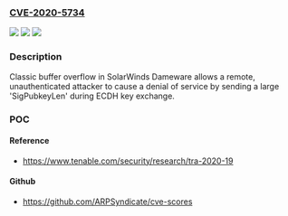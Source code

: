 ### [CVE-2020-5734](https://cve.mitre.org/cgi-bin/cvename.cgi?name=CVE-2020-5734)
![](https://img.shields.io/static/v1?label=Product&message=SolarWinds%20Dameware&color=blue)
![](https://img.shields.io/static/v1?label=Version&message=12.1%20Hotfix%203%20&color=brightgreen)
![](https://img.shields.io/static/v1?label=Vulnerability&message=Unauthenticated%20Remote%20Buffer%20Overflow&color=brightgreen)

### Description

Classic buffer overflow in SolarWinds Dameware allows a remote, unauthenticated attacker to cause a denial of service by sending a large 'SigPubkeyLen' during ECDH key exchange.

### POC

#### Reference
- https://www.tenable.com/security/research/tra-2020-19

#### Github
- https://github.com/ARPSyndicate/cve-scores

